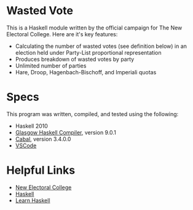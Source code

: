# Wasted Vote

This is a Haskell module written by the official campaign for The New Electoral College. Here are it's key features:

- Calculating the number of wasted votes (see definition below) in an election held under Party-List proportional representation
- Produces breakdown of wasted votes by party
- Unlimited number of parties
- Hare, Droop, Hagenbach-Bischoff, and Imperiali quotas

# Specs

This program was written, compiled, and tested using the following:

- Haskell 2010
- [Glasgow Haskell Compiler](https://www.haskell.org/ghc/), version 9.0.1
- [Cabal](https://cabal.readthedocs.io/en/3.6/), version 3.4.0.0
- [VSCode](https://code.visualstudio.com/)

# Helpful Links

- [New Electoral College](https://newelectoralcollege.com)
- [Haskell](https://haskell.org)
- [Learn Haskell](https://schoolofhaskell.com)
